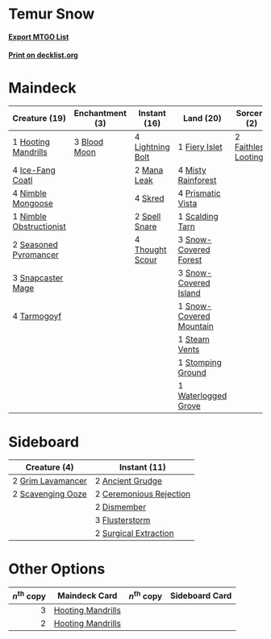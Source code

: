 # Temur Snow

#### [Export MTGO List](../collection/Temur%20Snow/Temur%20Snow.txt)
#### [Print on decklist.org](http://decklist.org/?deckmain=3%09Blood%20Moon%0A2%09Faithless%20Looting%0A1%09Fiery%20Islet%0A1%09Hooting%20Mandrills%0A4%09Ice-Fang%20Coatl%0A4%09Lightning%20Bolt%0A2%09Mana%20Leak%0A4%09Misty%20Rainforest%0A4%09Nimble%20Mongoose%0A1%09Nimble%20Obstructionist%0A4%09Prismatic%20Vista%0A1%09Scalding%20Tarn%0A2%09Seasoned%20Pyromancer%0A4%09Skred%0A3%09Snapcaster%20Mage%0A3%09Snow-Covered%20Forest%0A3%09Snow-Covered%20Island%0A1%09Snow-Covered%20Mountain%0A2%09Spell%20Snare%0A1%09Steam%20Vents%0A1%09Stomping%20Ground%0A4%09Tarmogoyf%0A4%09Thought%20Scour%0A1%09Waterlogged%20Grove&deckside=2%09Ancient%20Grudge%0A2%09Ceremonious%20Rejection%0A2%09Dismember%0A3%09Flusterstorm%0A2%09Grim%20Lavamancer%0A2%09Scavenging%20Ooze%0A2%09Surgical%20Extraction)
# Maindeck

|                                          Creature (19)                                           |                                   Enchantment (3)                                    |                                       Instant (16)                                       |                                            Land (20)                                             |                                         Sorcery (2)                                          |
|--------------------------------------------------------------------------------------------------|--------------------------------------------------------------------------------------|------------------------------------------------------------------------------------------|--------------------------------------------------------------------------------------------------|----------------------------------------------------------------------------------------------|
|1 [Hooting Mandrills](http://gatherer.wizards.com/Pages/Card/Details.aspx?multiverseid=386558)    |3 [Blood Moon](http://gatherer.wizards.com/Pages/Card/Details.aspx?multiverseid=45386)|4 [Lightning Bolt](http://gatherer.wizards.com/Pages/Card/Details.aspx?multiverseid=806)  |1 [Fiery Islet](http://gatherer.wizards.com/Pages/Card/Details.aspx?multiverseid=464187)          |2 [Faithless Looting](http://gatherer.wizards.com/Pages/Card/Details.aspx?multiverseid=389512)|
|4 [Ice-Fang Coatl](http://gatherer.wizards.com/Pages/Card/Details.aspx?multiverseid=464152)       |                                                                                      |2 [Mana Leak](http://gatherer.wizards.com/Pages/Card/Details.aspx?multiverseid=45242)     |4 [Misty Rainforest](http://gatherer.wizards.com/Pages/Card/Details.aspx?multiverseid=405102)     |                                                                                              |
|4 [Nimble Mongoose](http://gatherer.wizards.com/Pages/Card/Details.aspx?multiverseid=413721)      |                                                                                      |4 [Skred](http://gatherer.wizards.com/Pages/Card/Details.aspx?multiverseid=122120)        |4 [Prismatic Vista](http://gatherer.wizards.com/Pages/Card/Details.aspx?multiverseid=464193)      |                                                                                              |
|1 [Nimble Obstructionist](http://gatherer.wizards.com/Pages/Card/Details.aspx?multiverseid=430729)|                                                                                      |2 [Spell Snare](http://gatherer.wizards.com/Pages/Card/Details.aspx?multiverseid=446100)  |1 [Scalding Tarn](http://gatherer.wizards.com/Pages/Card/Details.aspx?multiverseid=405107)        |                                                                                              |
|2 [Seasoned Pyromancer](http://gatherer.wizards.com/Pages/Card/Details.aspx?multiverseid=464094)  |                                                                                      |4 [Thought Scour](http://gatherer.wizards.com/Pages/Card/Details.aspx?multiverseid=380203)|3 [Snow-Covered Forest](http://gatherer.wizards.com/Pages/Card/Details.aspx?multiverseid=121192)  |                                                                                              |
|3 [Snapcaster Mage](http://gatherer.wizards.com/Pages/Card/Details.aspx?multiverseid=227676)      |                                                                                      |                                                                                          |3 [Snow-Covered Island](http://gatherer.wizards.com/Pages/Card/Details.aspx?multiverseid=121130)  |                                                                                              |
|4 [Tarmogoyf](http://gatherer.wizards.com/Pages/Card/Details.aspx?multiverseid=136142)            |                                                                                      |                                                                                          |1 [Snow-Covered Mountain](http://gatherer.wizards.com/Pages/Card/Details.aspx?multiverseid=121233)|                                                                                              |
|                                                                                                  |                                                                                      |                                                                                          |1 [Steam Vents](http://gatherer.wizards.com/Pages/Card/Details.aspx?multiverseid=405109)          |                                                                                              |
|                                                                                                  |                                                                                      |                                                                                          |1 [Stomping Ground](http://gatherer.wizards.com/Pages/Card/Details.aspx?multiverseid=405110)      |                                                                                              |
|                                                                                                  |                                                                                      |                                                                                          |1 [Waterlogged Grove](http://gatherer.wizards.com/Pages/Card/Details.aspx?multiverseid=464198)    |                                                                                              |

# Sideboard

|                                        Creature (4)                                        |                                           Instant (11)                                           |
|--------------------------------------------------------------------------------------------|--------------------------------------------------------------------------------------------------|
|2 [Grim Lavamancer](http://gatherer.wizards.com/Pages/Card/Details.aspx?multiverseid=430589)|2 [Ancient Grudge](http://gatherer.wizards.com/Pages/Card/Details.aspx?multiverseid=235600)       |
|2 [Scavenging Ooze](http://gatherer.wizards.com/Pages/Card/Details.aspx?multiverseid=420783)|2 [Ceremonious Rejection](http://gatherer.wizards.com/Pages/Card/Details.aspx?multiverseid=417613)|
|                                                                                            |2 [Dismember](http://gatherer.wizards.com/Pages/Card/Details.aspx?multiverseid=382182)            |
|                                                                                            |3 [Flusterstorm](http://gatherer.wizards.com/Pages/Card/Details.aspx?multiverseid=228255)         |
|                                                                                            |2 [Surgical Extraction](http://gatherer.wizards.com/Pages/Card/Details.aspx?multiverseid=397706)  |

# Other Options

|*n*<sup>th</sup> copy|                                       Maindeck Card                                        |*n*<sup>th</sup> copy|Sideboard Card|
|--------------------:|--------------------------------------------------------------------------------------------|---------------------|--------------|
|                    3|[Hooting Mandrills](http://gatherer.wizards.com/Pages/Card/Details.aspx?multiverseid=386558)|                     |              |
|                    2|[Hooting Mandrills](http://gatherer.wizards.com/Pages/Card/Details.aspx?multiverseid=386558)|                     |              |
